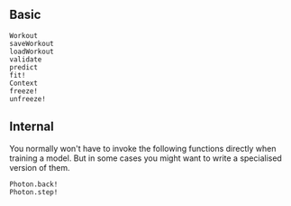 
## Basic

```@docs
Workout
saveWorkout
loadWorkout
validate
predict
fit!
Context
freeze!
unfreeze!
```

## Internal
You normally won't have to invoke the following functions directly when training
a model. But in some cases you might want to write a specialised version of them.

```@docs
Photon.back!
Photon.step!

```
